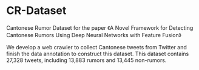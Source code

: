 # CR-Dataset
Cantonese Rumor Dataset for the paper 《A Novel Framework for Detecting Cantonese Rumors Using Deep Neural Networks with Feature Fusion》

We develop a web crawler to collect Cantonese tweets from Twitter and finish the data annotation to construct this dataset. This dataset contains 27,328 tweets, including 13,883 rumors and 13,445 non-rumors.
